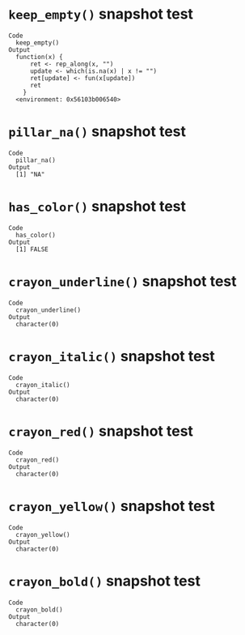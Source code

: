 # `keep_empty()` snapshot test

    Code
      keep_empty()
    Output
      function(x) {
          ret <- rep_along(x, "")
          update <- which(is.na(x) | x != "")
          ret[update] <- fun(x[update])
          ret
        }
      <environment: 0x56103b006540>

# `pillar_na()` snapshot test

    Code
      pillar_na()
    Output
      [1] "NA"

# `has_color()` snapshot test

    Code
      has_color()
    Output
      [1] FALSE

# `crayon_underline()` snapshot test

    Code
      crayon_underline()
    Output
      character(0)

# `crayon_italic()` snapshot test

    Code
      crayon_italic()
    Output
      character(0)

# `crayon_red()` snapshot test

    Code
      crayon_red()
    Output
      character(0)

# `crayon_yellow()` snapshot test

    Code
      crayon_yellow()
    Output
      character(0)

# `crayon_bold()` snapshot test

    Code
      crayon_bold()
    Output
      character(0)

